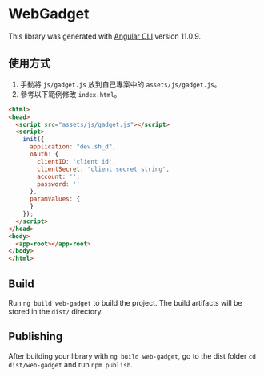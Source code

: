 # WebGadget

This library was generated with [Angular CLI](https://github.com/angular/angular-cli) version 11.0.9.

## 使用方式
1. 手動將 `js/gadget.js` 放到自己專案中的 `assets/js/gadget.js`。
1. 參考以下範例修改 `index.html`。
```html
<html>
<head>
  <script src="assets/js/gadget.js"></script>
  <script>
    init({
      application: "dev.sh_d",
      oAuth: {
        clientID: 'client id',
        clientSecret: 'client secret string',
        account: '',
        password: ''
      },
      paramValues: {
      }
    });
  </script>
</head>
<body>
  <app-root></app-root>
</body>
</html>

```

## Build

Run `ng build web-gadget` to build the project. The build artifacts will be stored in the `dist/` directory.

## Publishing

After building your library with `ng build web-gadget`, go to the dist folder `cd dist/web-gadget` and run `npm publish`.
